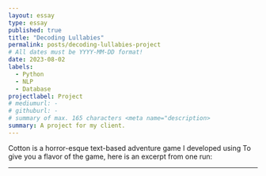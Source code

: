 ```yaml
---
layout: essay
type: essay
published: true
title: "Decoding Lullabies"
permalink: posts/decoding-lullabies-project
# All dates must be YYYY-MM-DD format!
date: 2023-08-02
labels:
  - Python
  - NLP
  - Database
projectlabel: Project
# mediumurl: -
# githuburl: -
# summary of max. 165 characters <meta name="description>
summary: A project for my client.
---
```


Cotton is a horror-esque text-based adventure game I developed using To give you a flavor of the game, here is an excerpt from one run:

<hr>
